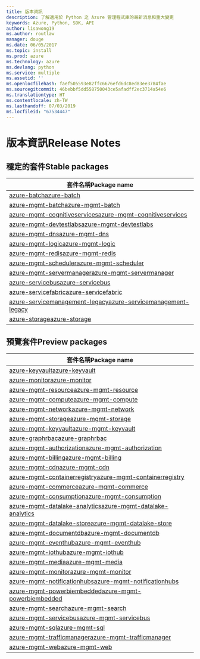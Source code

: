 ```yaml
---
title: 版本資訊
description: 了解適用於 Python 之 Azure 管理程式庫的最新消息和重大變更
keywords: Azure, Python, SDK, API
author: lisawong19
ms.author: routlaw
manager: douge
ms.date: 06/05/2017
ms.topic: install
ms.prod: azure
ms.technology: azure
ms.devlang: python
ms.service: multiple
ms.assetid: ''
ms.openlocfilehash: faef505593e82ffc6676efd6dc8ed83ee3784fae
ms.sourcegitcommit: 46bebbf5dd558750043ce5afadff2ec3714a54e6
ms.translationtype: HT
ms.contentlocale: zh-TW
ms.lasthandoff: 07/03/2019
ms.locfileid: "67534447"
---
```

# <a name="release-notes"></a><span data-ttu-id="21d2d-104">版本資訊</span><span class="sxs-lookup"><span data-stu-id="21d2d-104">Release Notes</span></span>

## <a name="stable-packages"></a><span data-ttu-id="21d2d-105">穩定的套件</span><span class="sxs-lookup"><span data-stu-id="21d2d-105">Stable packages</span></span>

| <span data-ttu-id="21d2d-106">套件名稱</span><span class="sxs-lookup"><span data-stu-id="21d2d-106">Package name</span></span> |
|--------------|
|[<span data-ttu-id="21d2d-107">azure-batch</span><span class="sxs-lookup"><span data-stu-id="21d2d-107">azure-batch</span></span>](https://pypi.org/project/azure-batch/#history)  |   
|[<span data-ttu-id="21d2d-108">azure-mgmt-batch</span><span class="sxs-lookup"><span data-stu-id="21d2d-108">azure-mgmt-batch</span></span>](https://pypi.org/project/azure-mgmt-batch/#history)|
|[<span data-ttu-id="21d2d-109">azure-mgmt-cognitiveservices</span><span class="sxs-lookup"><span data-stu-id="21d2d-109">azure-mgmt-cognitiveservices</span></span>](https://pypi.org/project/azure-mgmt-cognitiveservices/#history)|    
|[<span data-ttu-id="21d2d-110">azure-mgmt-devtestlabs</span><span class="sxs-lookup"><span data-stu-id="21d2d-110">azure-mgmt-devtestlabs</span></span>](https://pypi.org/project/azure-mgmt-devtestlabs/#history)|    
|[<span data-ttu-id="21d2d-111">azure-mgmt-dns</span><span class="sxs-lookup"><span data-stu-id="21d2d-111">azure-mgmt-dns</span></span>](https://pypi.org/project/azure-mgmt-dns/#history) |
|[<span data-ttu-id="21d2d-112">azure-mgmt-logic</span><span class="sxs-lookup"><span data-stu-id="21d2d-112">azure-mgmt-logic</span></span>](https://pypi.org/project/azure-mgmt-logic/#history)|
|[<span data-ttu-id="21d2d-113">azure-mgmt-redis</span><span class="sxs-lookup"><span data-stu-id="21d2d-113">azure-mgmt-redis</span></span>](https://pypi.org/project/azure-mgmt-redis/#history)|
|[<span data-ttu-id="21d2d-114">azure-mgmt-scheduler</span><span class="sxs-lookup"><span data-stu-id="21d2d-114">azure-mgmt-scheduler</span></span>](https://pypi.org/project/azure-mgmt-scheduler/#history)|    
|[<span data-ttu-id="21d2d-115">azure-mgmt-servermanager</span><span class="sxs-lookup"><span data-stu-id="21d2d-115">azure-mgmt-servermanager</span></span>](https://pypi.org/project/azure-mgmt-servermanager/#history)|    
|[<span data-ttu-id="21d2d-116">azure-servicebus</span><span class="sxs-lookup"><span data-stu-id="21d2d-116">azure-servicebus</span></span>](https://pypi.org/project/azure-mgmt-servicebus/#history)|   
|[<span data-ttu-id="21d2d-117">azure-servicefabric</span><span class="sxs-lookup"><span data-stu-id="21d2d-117">azure-servicefabric</span></span>](https://pypi.org/project/azure-servicefabric/#history)|  
|[<span data-ttu-id="21d2d-118">azure-servicemanagement-legacy</span><span class="sxs-lookup"><span data-stu-id="21d2d-118">azure-servicemanagement-legacy</span></span>](https://pypi.org/project/azure-servicemanagement-legacy/#history)|    
|[<span data-ttu-id="21d2d-119">azure-storage</span><span class="sxs-lookup"><span data-stu-id="21d2d-119">azure-storage</span></span>](https://pypi.org/project/azure-storage/#history)|  

## <a name="preview-packages"></a><span data-ttu-id="21d2d-120">預覽套件</span><span class="sxs-lookup"><span data-stu-id="21d2d-120">Preview packages</span></span>

|                                           <span data-ttu-id="21d2d-121">套件名稱</span><span class="sxs-lookup"><span data-stu-id="21d2d-121">Package name</span></span>                                           |
|--------------------------------------------------------------------------------------------------|
|                [<span data-ttu-id="21d2d-122">azure-keyvault</span><span class="sxs-lookup"><span data-stu-id="21d2d-122">azure-keyvault</span></span>](https://pypi.org/project/azure-keyvault/#history)                |
|                 [<span data-ttu-id="21d2d-123">azure-monitor</span><span class="sxs-lookup"><span data-stu-id="21d2d-123">azure-monitor</span></span>](https://pypi.org/project/azure-monitor/#history)                 |
|           [<span data-ttu-id="21d2d-124">azure-mgmt-resource</span><span class="sxs-lookup"><span data-stu-id="21d2d-124">azure-mgmt-resource</span></span>](https://pypi.org/project/azure-mgmt-resource/#history)           |
|            [<span data-ttu-id="21d2d-125">azure-mgmt-compute</span><span class="sxs-lookup"><span data-stu-id="21d2d-125">azure-mgmt-compute</span></span>](https://pypi.org/project/azure-mgmt-compute/#history)            |
|            [<span data-ttu-id="21d2d-126">azure-mgmt-network</span><span class="sxs-lookup"><span data-stu-id="21d2d-126">azure-mgmt-network</span></span>](https://pypi.org/project/azure-mgmt-network/#history)            |
|            [<span data-ttu-id="21d2d-127">azure-mgmt-storage</span><span class="sxs-lookup"><span data-stu-id="21d2d-127">azure-mgmt-storage</span></span>](https://pypi.org/project/azure-mgmt-storage/#history)            |
|           [<span data-ttu-id="21d2d-128">azure-mgmt-keyvault</span><span class="sxs-lookup"><span data-stu-id="21d2d-128">azure-mgmt-keyvault</span></span>](https://pypi.org/project/azure-mgmt-keyvault/#history)           |
|               [<span data-ttu-id="21d2d-129">azure-graphrbac</span><span class="sxs-lookup"><span data-stu-id="21d2d-129">azure-graphrbac</span></span>](https://pypi.org/project/azure-graphrbac/#history)               |
|      [<span data-ttu-id="21d2d-130">azure-mgmt-authorization</span><span class="sxs-lookup"><span data-stu-id="21d2d-130">azure-mgmt-authorization</span></span>](https://pypi.org/project/azure-mgmt-authorization/#history)      |
|            [<span data-ttu-id="21d2d-131">azure-mgmt-billing</span><span class="sxs-lookup"><span data-stu-id="21d2d-131">azure-mgmt-billing</span></span>](https://pypi.org/project/azure-mgmt-billing/#history)            |
|                [<span data-ttu-id="21d2d-132">azure-mgmt-cdn</span><span class="sxs-lookup"><span data-stu-id="21d2d-132">azure-mgmt-cdn</span></span>](https://pypi.org/project/azure-mgmt-cdn/#history)                |
|  [<span data-ttu-id="21d2d-133">azure-mgmt-containerregistry</span><span class="sxs-lookup"><span data-stu-id="21d2d-133">azure-mgmt-containerregistry</span></span>](https://pypi.org/project/azure-mgmt-containerregistry/#history)  |
|           [<span data-ttu-id="21d2d-134">azure-mgmt-commerce</span><span class="sxs-lookup"><span data-stu-id="21d2d-134">azure-mgmt-commerce</span></span>](https://pypi.org/project/azure-mgmt-commerce/#history)           |
|        [<span data-ttu-id="21d2d-135">azure-mgmt-consumption</span><span class="sxs-lookup"><span data-stu-id="21d2d-135">azure-mgmt-consumption</span></span>](https://pypi.org/project/azure-mgmt-consumption/#history)        |
| [<span data-ttu-id="21d2d-136">azure-mgmt-datalake-analytics</span><span class="sxs-lookup"><span data-stu-id="21d2d-136">azure-mgmt-datalake-analytics</span></span>](https://pypi.org/project/azure-mgmt-datalake-analytics/#history) |
|     [<span data-ttu-id="21d2d-137">azure-mgmt-datalake-store</span><span class="sxs-lookup"><span data-stu-id="21d2d-137">azure-mgmt-datalake-store</span></span>](https://pypi.org/project/azure-mgmt-datalake-store/#history)     |
|         [<span data-ttu-id="21d2d-138">azure-mgmt-documentdb</span><span class="sxs-lookup"><span data-stu-id="21d2d-138">azure-mgmt-documentdb</span></span>](https://pypi.org/project/azure-mgmt-documentdb/#history)         |
|           [<span data-ttu-id="21d2d-139">azure-mgmt-eventhub</span><span class="sxs-lookup"><span data-stu-id="21d2d-139">azure-mgmt-eventhub</span></span>](https://pypi.org/project/azure-mgmt-eventhub/#history)           |
|             [<span data-ttu-id="21d2d-140">azure-mgmt-iothub</span><span class="sxs-lookup"><span data-stu-id="21d2d-140">azure-mgmt-iothub</span></span>](https://pypi.org/project/azure-mgmt-iothub/#history)             |
|              [<span data-ttu-id="21d2d-141">azure-mgmt-media</span><span class="sxs-lookup"><span data-stu-id="21d2d-141">azure-mgmt-media</span></span>](https://pypi.org/project/azure-mgmt-media/#history)              |
|            [<span data-ttu-id="21d2d-142">azure-mgmt-monitor</span><span class="sxs-lookup"><span data-stu-id="21d2d-142">azure-mgmt-monitor</span></span>](https://pypi.org/project/azure-mgmt-monitor/#history)            |
|   [<span data-ttu-id="21d2d-143">azure-mgmt-notificationhubs</span><span class="sxs-lookup"><span data-stu-id="21d2d-143">azure-mgmt-notificationhubs</span></span>](https://pypi.org/project/azure-mgmt-notificationhubs/#history)   |
|    [<span data-ttu-id="21d2d-144">azure-mgmt-powerbiembedded</span><span class="sxs-lookup"><span data-stu-id="21d2d-144">azure-mgmt-powerbiembedded</span></span>](https://pypi.org/project/azure-mgmt-powerbiembedded/#history)    |
|             [<span data-ttu-id="21d2d-145">azure-mgmt-search</span><span class="sxs-lookup"><span data-stu-id="21d2d-145">azure-mgmt-search</span></span>](https://pypi.org/project/azure-mgmt-search/#history)             |
|         [<span data-ttu-id="21d2d-146">azure-mgmt-servicebus</span><span class="sxs-lookup"><span data-stu-id="21d2d-146">azure-mgmt-servicebus</span></span>](https://pypi.org/project/azure-mgmt-servicebus/#history)         |
|                [<span data-ttu-id="21d2d-147">azure-mgmt-sql</span><span class="sxs-lookup"><span data-stu-id="21d2d-147">azure-mgmt-sql</span></span>](https://pypi.org/project/azure-mgmt-sql/#history)                |
|     [<span data-ttu-id="21d2d-148">azure-mgmt-trafficmanager</span><span class="sxs-lookup"><span data-stu-id="21d2d-148">azure-mgmt-trafficmanager</span></span>](https://pypi.org/project/azure-mgmt-trafficmanager/#history)     |
|                [<span data-ttu-id="21d2d-149">azure-mgmt-web</span><span class="sxs-lookup"><span data-stu-id="21d2d-149">azure-mgmt-web</span></span>](https://pypi.org/project/azure-mgmt-web/#history)                |

